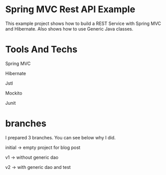 # Spring MVC Rest API Example

This example project shows how to build a REST Service with Spring MVC and Hibernate. Also shows how to use Generic Java classes.

# Tools And Techs

Spring MVC

Hibernate

Jstl

Mockito

Junit


# branches 
I prepared 3 branches. You can see below  why I did.

initial  -> empty project for blog post

v1 -> without generic dao

v2 -> with generic dao and test

